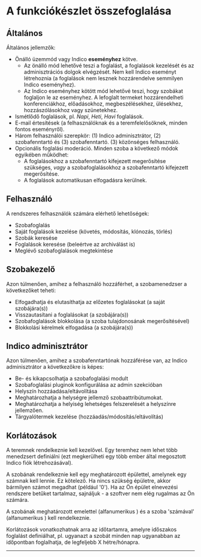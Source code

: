 # A funkciókészlet összefoglalása

## Általános

Általános jellemzők:

* Önálló üzemmód vagy Indico **eseményhez** kötve.
  * Az önálló mód lehetővé teszi a foglalást, a foglalások kezelését és az adminisztrációs dolgok elvégzését. Nem kell Indico eseményt létrehoznia \(a foglalások nem lesznek hozzárendelve semmilyen Indico eseményhez\).
  * Az Indico eseményhez kötött mód lehetővé teszi, hogy szobákat foglaljon le az eseményhez. A lefoglalt termeket hozzárendelheti konferenciákhoz, előadásokhoz, megbeszélésekhez, ülésekhez, hozzászólásokhoz vagy szünetekhez.
* Ismétlődő foglalások, pl. _Napi_, _Heti_, _Havi_ foglalások.
* E-mail értesítések \(a felhasználóknak és a teremfelelősöknek, minden fontos eseményről\).
* Három felhasználói szerepkör: \(1\) Indico adminisztrátor, \(2\) szobafenntartó és \(3\) szobafenntartó.
  \(3\) közönséges felhasználó.
* Opcionális foglalási moderáció. Minden szoba a következő módok egyikében működhet:
  * A foglalásokhoz a szobafenntartó kifejezett megerősítése szükséges, _vagy_ a szobafoglalásokhoz a szobafenntartó kifejezett megerősítése.
  * A foglalások automatikusan elfogadásra kerülnek.


## Felhasználó

A rendszeres felhasználók számára elérhető lehetőségek:

* Szobafoglalás
* Saját foglalások kezelése \(követés, módosítás, klónozás, törlés\)
* Szobák keresése
* Foglalások keresése \(beleértve az archiválást is\)
* Meglévő szobafoglalások megtekintése



## Szobakezelő

Azon túlmenően, amihez a felhasználó hozzáférhet, a szobamenedzser a következőket teheti:

* Elfogadhatja és elutasíthatja az előzetes foglalásokat \(a saját szobájára\(s\)\)
* Visszautasítani a foglalásokat \(a szobájára\(s\)\)
* Szobafoglalások blokkolása \(a szoba tulajdonosának megerősítésével\)
* Blokkolási kérelmek elfogadása \(a szobájára\(s\)\)


## Indico adminisztrátor

Azon túlmenően, amihez a szobafenntartónak hozzáférése van, az Indico adminisztrátor a következőkre is képes:


* Be- és kikapcsolhatja a szobafoglalási modult
* Szobafoglalási pluginok konfigurálása az admin szekcióban
* Helyszín hozzáadása/eltávolítása
* Meghatározhatja a helységre jellemző szobaattribútumokat.
* Meghatározhatja a helyiség lehetséges felszerelését a helyszínre jellemzően.
* Tárgyalótermek kezelése \(hozzáadás/módosítás/eltávolítás\)


## Korlátozások

A teremnek rendelkeznie kell kezelővel. Egy teremhez nem lehet több menedzsert definiálni \(ezt megkerülheti egy több ember által megosztott Indico fiók létrehozásával).

A szobának rendelkeznie kell egy meghatározott épülettel, amelynek egy számnak kell lennie. Ez kötelező. Ha nincs szükség épületre, akkor bármilyen számot megadhat \(például '0'\). Ha az Ön épület elnevezési rendszere betűket tartalmaz, sajnáljuk - a szoftver nem elég rugalmas az Ön számára.

A szobának meghatározott emelettel \(alfanumerikus \) és a szoba 'számával' \(alfanumerikus \) kell rendelkeznie.

Korlátozások vonatkozhatnak arra az időtartamra, amelyre időszakos foglalást definiálhat, pl. ugyanazt a szobát minden nap ugyanabban az időpontban foglalhatja, de legfeljebb X hétre/hónapra.

---